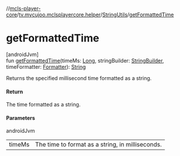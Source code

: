 //[mcls-player-core](../../../index.md)/[tv.mycujoo.mclsplayercore.helper](../index.md)/[StringUtils](index.md)/[getFormattedTime](get-formatted-time.md)

# getFormattedTime

[androidJvm]\
fun [getFormattedTime](get-formatted-time.md)(timeMs: [Long](https://kotlinlang.org/api/latest/jvm/stdlib/kotlin/-long/index.html), stringBuilder: [StringBuilder](https://kotlinlang.org/api/latest/jvm/stdlib/kotlin.text/-string-builder/index.html), timeFormatter: [Formatter](https://developer.android.com/reference/kotlin/java/util/Formatter.html)): [String](https://kotlinlang.org/api/latest/jvm/stdlib/kotlin/-string/index.html)

Returns the specified millisecond time formatted as a string.

#### Return

The time formatted as a string.

#### Parameters

androidJvm

| | |
|---|---|
| timeMs | The time to format as a string, in milliseconds. |
